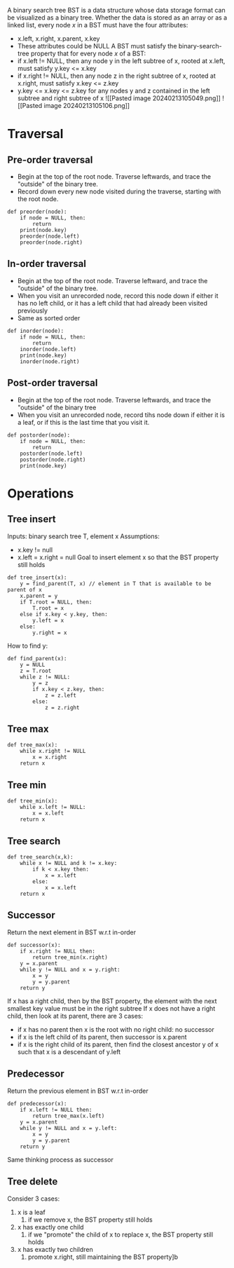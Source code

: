 A binary search tree BST is a data structure whose data storage format can be visualized as a binary tree. Whether the data is stored as an array or as a linked list, every node $x$ in a BST must have the four attributes:
- x.left, x.right, x.parent, x.key
- These attributes could be NULL
A BST must satisfy the binary-search-tree property that for every node $x$ of a BST:
- if x.left != NULL, then any node y in the left subtree of x, rooted at x.left, must satisfy y.key <= x.key
- if x.right != NULL, then any node z in the right subtree of x, rooted at x.right, must satisfy x.key <= z.key
- y.key <= x.key <= z.key for any nodes y and z contained in the left subtree and right subtree of x
![[Pasted image 20240213105049.png]]
![[Pasted image 20240213105106.png]]
# Traversal

## Pre-order traversal
- Begin at the top of the root node. Traverse leftwards, and trace the "outside" of the binary tree.
- Record down every new node visited during the traverse, starting with the root node.
```
def preorder(node):
	if node = NULL, then:
		return
	print(node.key)
	preorder(node.left)
	preorder(node.right)
```

## In-order traversal
- Begin at the top of the root node. Traverse leftward, and trace the "outside" of the binary tree.
- When you visit an unrecorded node, record this node down if either it has no left child, or it has a left child that had already been visited previously
- Same as sorted order
```
def inorder(node):
	if node = NULL, then:
		return
	inorder(node.left)
	print(node.key)
	inorder(node.right)
```

## Post-order traversal
- Begin at the top of the root node. Traverse leftwards, and trace the "outside" of the binary tree
- When you visit an unrecorded node, record tihs node down if either it is a leaf, or if this is the last time that you visit it.
```
def postorder(node):
	if node = NULL, then:
		return
	postorder(node.left)
	postorder(node.right)
	print(node.key)
```

# Operations
## Tree insert
Inputs: binary search tree T, element x
Assumptions:
- x.key != null
- x.left = x.right = null
Goal to insert element x so that the BST property still holds
```
def tree_insert(x):
	y = find_parent(T, x) // element in T that is available to be parent of x
	x.parent = y
	if T.root = NULL, then:
		T.root = x
	else if x.key < y.key, then:
		y.left = x
	else:
		y.right = x
```
How to find y:
```
def find_parent(x):
	y = NULL
	z = T.root
	while z != NULL:
		y = z
		if x.key < z.key, then:
			z = z.left
		else:
			z = z.right
```

## Tree max
```
def tree_max(x):
	while x.right != NULL
		x = x.right
	return x
```

## Tree min
```
def tree_min(x):
	while x.left != NULL:
		x = x.left
	return x
```

## Tree search
```
def tree_search(x,k):
	while x != NULL and k != x.key:
		if k < x.key then:
			x = x.left
		else:
			x = x.left
	return x
```

## Successor
Return the next element in BST w.r.t in-order
```
def successor(x):
	if x.right != NULL then:
		return tree_min(x.right)
	y = x.parent
	while y != NULL and x = y.right:
		x = y
		y = y.parent
	return y
```
If x has a right child, then by the BST property, the element with the next smallest key value must be in the right subtree
If x does not have a right child, then look at its parent, there are 3 cases:
- if x has no parent then x is the root with no right child: no successor
- if x is the left child of its parent, then successor is x.parent
- if x is the right child of its parent, then find the closest ancestor y of x such that x is a descendant of y.left
## Predecessor
Return the previous element in BST w.r.t in-order
```
def predecessor(x):
	if x.left != NULL then:
		return tree_max(x.left)
	y = x.parent
	while y != NULL and x = y.left:
		x = y
		y = y.parent
	return y
```
Same thinking process as successor
## Tree delete
Consider 3 cases:
1. x is a leaf
	1. if we remove x, the BST property still holds
2. x has exactly one child
	1. if we "promote" the child of x to replace x, the BST property still holds
3. x has exactly two children
	1. promote x.right, still maintaining the BST property]b
